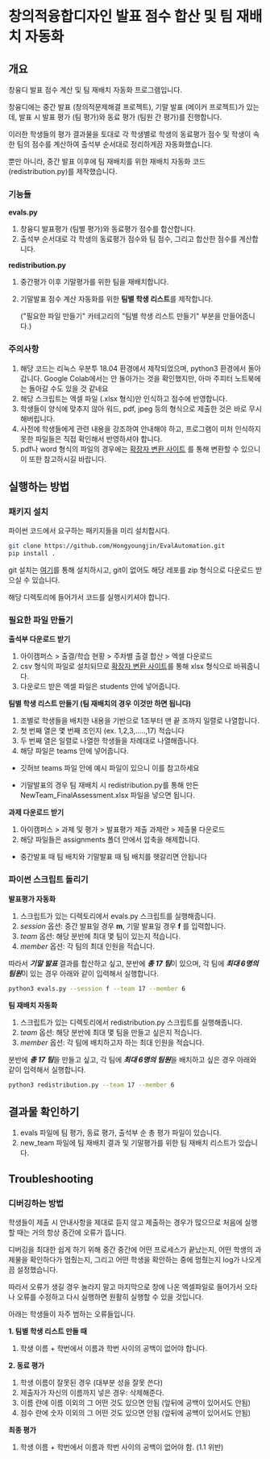 
# 창의적융합디자인 발표 점수 합산 및 팀 재배치 자동화

## 개요
창융디 발표 점수 계산 및 팀 재배치 자동화 프로그램입니다.

창융디에는 중간 발표 (창의적문제해결 프로젝트), 기말 발표 (메이커 프로젝트)가 있는데, 발표 시 발표 평가 (팀 평가)와 동료 평가 (팀원 간 평가)를 진행합니다.

이러한 학생들의 평가 결과물을 토대로 각 학생별로 학생의 동료평가 점수 및 학생이 속한 팀의 점수를 계산하여 출석부 순서대로 정리하게끔 자동화했습니다.

뿐만 아니라, 중간 발표 이후에 팀 재배치를 위한 재배치 자동화 코드 (redistribution.py)를 제작했습니다. 

### 기능들

**evals.py**
1. 창융디 발표평가 (팀별 평가)와 동료평가 점수를 합산합니다.
2. 출석부 순서대로 각 학생의 동료평가 점수와 팀 점수, 그리고 합산한 점수를 계산합니다.

**redistribution.py**
1. 중간평가 이후 기말평가를 위한 팀을 재배치합니다.
2. 기말발표 점수 계산 자동화를 위한 **팀별 학생 리스트**를 제작합니다. 
    
    ("필요한 파일 만들기" 카테고리의 "팀별 학생 리스트 만들기" 부분을 만들어줍니다.)
### 주의사항

1. 해당 코드는 리눅스 우분투 18.04 환경에서 제작되었으며, python3 환경에서 돌아갑니다. Google Colab에서는 안 돌아가는 것을 확인했지만, 아마 주피터 노트북에는 돌아갈 수도 있을 것 같네요 
2. 해당 스크립트는 엑셀 파일 (.xlsx 형식)만 인식하고 점수에 반영합니다.
3. 학생들이 양식에 맞추지 않아 워드, pdf, jpeg 등의 형식으로 제출한 것은 바로 무시해버립니다. 
4. 사전에 학생들에게 관련 내용을 강조하여 안내해야 하고, 프로그램이 미처 인식하지 못한 파일들은 직접 확인해서 반영하셔야 합니다. 
5. pdf나 word 형식의 파일의 경우에는 [확장자 변환 사이트](https://convertio.co/kr/) 를 통해 변환할 수 있으니 이 또한 참고하시길 바랍니다. 

## 실행하는 방법

### 패키지 설치
파이썬 코드에서 요구하는 패키지들을 미리 설치합시다.

``` bash
git clone https://github.com/Hongyoungjin/EvalAutomation.git
pip install .
```
git 설치는 [여기](https://git-scm.com/book/ko/v2/%EC%8B%9C%EC%9E%91%ED%95%98%EA%B8%B0-Git-%EC%84%A4%EC%B9%98)를 통해 설치하시고, git이 없어도 해당 레포를 zip 형식으로 다운로드 받으실 수 있습니다. 

해당 디렉토리에 들어가서 코드를 실행시키셔야 합니다. 

### 필요한 파일 만들기 


**출석부 다운로드 받기**
1. 아이캠퍼스 > 출결/학습 현황 > 주차별 출결 합산 > 엑셀 다운로드
2. csv 형식의 파일로 설치되므로 [확장자 변환 사이트](https://convertio.co/kr/csv-xlsx/)를 통해 xlsx 형식으로 바꿔줍니다.
3. 다운로드 받은 엑셀 파일은 students 안에 넣어줍니다.

**팀별 학생 리스트 만들기 (팀 재배치의 경우 이것만 하면 됩니다)**
1. 조별로 학생들을 배치한 내용을 기반으로 1조부터 맨 끝 조까지 일렬로 나열합니다.
2. 첫 번째 열은 몇 번째 조인지 (ex. 1,2,3,.....,17) 적습니다
3. 두 번째 열은 일렬로 나열한 학생들을 차례대로 나열해줍니다.
4. 해당 파일은 teams 안에 넣어줍니다. 

- 깃허브 teams 파일 안에 예시 파일이 있으니 이를 참고하세요

- 기말발표의 경우 팀 재배치 시 redistribution.py를 통해 만든 NewTeam_FinalAssessment.xlsx 파일을 넣으면 됩니다.

**과제 다운로드 받기**
1. 아이캠퍼스 > 과제 및 평가 > 발표평가 제출 과제란 > 제출물 다운로드
2. 해당 파일들은 assignments 폴더 안에서 압축을 해제합니다.

- 중간발표 때 팀 배치와 기말발표 때 팀 배치를 헷갈리면 안됩니다


### 파이썬 스크립트 돌리기

**발표평가 자동화**
1. 스크립트가 있는 디렉토리에서 evals.py 스크립트를 실행해줍니다. 
2. *session* 옵션: 중간 발표일 경우 **m**, 기말 발표일 경우 **f** 를 입력합니다.
3. *team* 옵션: 해당 분반에 최대 몇 팀이 있는지 적습니다.
4. *member* 옵션: 각 팀의 최대 인원을 적습니다. 

따라서 ***기말 발표*** 결과를 합산하고 싶고,
분반에 ***총 17 팀***이 있으며,
각 팀에 ***최대 6명의 팀원***이 있는 경우 아래와 같이 입력해서 실행합니다. 

```bash
python3 evals.py --session f --team 17 --member 6 
```
**팀 재배치 자동화**
1. 스크립트가 있는 디렉토리에서 redistribution.py 스크립트를 실행해줍니다. 
2. *team* 옵션: 해당 분반에 최대 몇 팀을 만들고 싶은지 적습니다.
3. *member* 옵션: 각 팀에 배치하고자 하는 최대 인원을 적습니다. 

분반에 ***총 17 팀***을 만들고 싶고,
각 팀에 ***최대 6명의 팀원***을 배치하고 싶은 경우 아래와 같이 입력해서 실행합니다. 

```bash
python3 redistribution.py --team 17 --member 6 
```
## 결과물 확인하기

1. evals 파일에 팀 평가, 동료 평가, 출석부 순 총 평가 파일이 있습니다.
2. new_team 파일에 팀 재배치 결과 및 기말평가를 위한 팀 재배치 리스트가 있습니다. 
## Troubleshooting

### 디버깅하는 방법
학생들이 제출 시 안내사항을 제대로 듣지 않고 제출하는 경우가 많으므로 처음에 실행할 때는 거의 항상 중간에 오류가 뜹니다. 

디버깅을 최대한 쉽게 하기 위해 중간 중간에 어떤 프로세스가 끝났는지, 어떤 학생의 과제물을 확인하다가 멈췄는지, 그리고 어떤 학생을 확안하는 중에 멈췄는지 log가 나오게끔 설정했습니다. 

따라서 오류가 생길 경우 놀라지 말고 마지막으로 창에 나온 엑셀파일로 들어가서 오타나 오류를 수정하고 다시 실행하면 원활히 실행할 수 있을 것입니다. 

아래는 학생들이 자주 범하는 오류들입니다. 

**1. 팀별 학생 리스트 만들 때**
1. 학생 이름 + 학번에서 이름과 학번 사이의 공백이 없어야 합니다. 

**2. 동료 평가**
1. 학생 이름이 잘못된 경우 (대부분 성을 잘못 쓴다)
2. 제출자가 자신의 이름까지 넣은 경우: 삭제해준다.
3. 이름 란에 이름 이외의 그 어떤 것도 있으면 안됨 (앞뒤에 공백이 있어서도 안됨)
4. 점수 란에 숫자 이외의 그 어떤 것도 있으면 안됨 (앞뒤에 공백이 있어서도 안됨)

**최종 평가**
1. 학생 이름 + 학번에서 이름과 학번 사이의 공백이 없어야 함. (1.1 위반)


